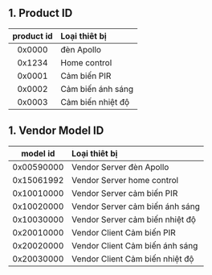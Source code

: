 ## 1. Product ID

| product id | Loại thiêt bị |
| :---: | :--- |
| 0x0000 | đèn Apollo |
| 0x1234 | Home control |
| 0x0001 | Cảm biến PIR |
| 0x0002 | Cảm biến ánh sáng |
| 0x0003 | Cảm biến nhiệt độ |

## 1. Vendor Model ID

| model id | Loại thiêt bị |
| :---: | :--- |
| 0x00590000 | Vendor Server đèn Apollo |
| 0x15061992 | Vendor Server home control |
| 0x10010000 | Vendor Server cảm biến PIR |
| 0x10020000 | Vendor Server cảm biến ánh sáng |
| 0x10030000 | Vendor Server cảm biến nhiệt độ |
| 0x20010000 | Vendor Client Cảm biến PIR |
| 0x20020000 | Vendor Client Cảm biến ánh sáng |
| 0x20030000 | Vendor Client Cảm biến nhiệt độ |
